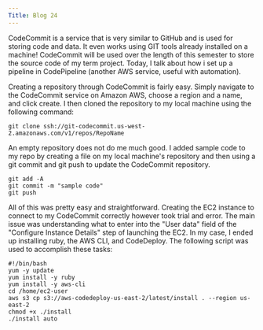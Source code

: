 ```yaml
---
Title: Blog 24
---
```


CodeCommit is a service that is very similar to GitHub and is used for storing code and data. It even works using GIT tools already installed on a machine! CodeCommit will be used over the length of this semester to store the source code of my term project. Today, I talk about how i set up a pipeline in CodePipeline (another AWS service, useful with automation).

Creating a repository through CodeCommit is fairly easy. Simply navigate to the CodeCommit service on Amazon AWS, choose a region and a name, and click create. I then cloned the repository to my local machine using the following command:

  ```
  git clone ssh://git-codecommit.us-west-2.amazonaws.com/v1/repos/RepoName
  ```
  
An empty repository does not do me much good. I added sample code to my repo by creating a file on my local machine's repository and then using a git commit and git push to update the CodeCommit repository.
  
  ```
  git add -A
  git commit -m "sample code"
  git push
  ```
  
All of this was pretty easy and straightforward. Creating the EC2 instance to connect to my CodeCommit correctly however took trial and error. The main issue was understanding what to enter into the "User data" field of the "Configure Instance Details" step of launching the EC2. In my case, I ended up installing ruby, the AWS CLI, and CodeDeploy. The following script was used to accomplish these tasks:

  ```
  #!/bin/bash
yum -y update
yum install -y ruby
yum install -y aws-cli
cd /home/ec2-user
aws s3 cp s3://aws-codedeploy-us-east-2/latest/install . --region us-east-2
chmod +x ./install
./install auto
  ```
  

